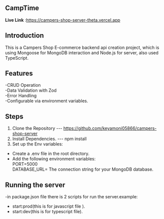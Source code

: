 ## CampTime

**Live Link** :https://campers-shop-server-theta.vercel.app

## Introduction

This is a Campers Shop E-commerce backend api creation project, which is using Mongoose for MongoDB interaction and Node.js for server, also used TypeScript.

## Features

-CRUD Operation <br>
-Data Validation with Zod <br>
-Error Handling <br>
-Configurable via environment variables. <br>

## Steps

1. Clone the Repository --- https://github.com/keyamoni05866/campers-shop-server <br>
2. Install Dependencies. --- npm install <br>
3. Set up the Env variables:<br>

- Create a .env file in the root directory. <br>
- Add the following environment variables:<br>
  PORT=5000<br>
  DATABASE_URL= The connection string for your MongoDB database. <br>

## Running the server

-in package.json file there is 2 scripts for run the server.example: <br>

- start:prod(this is for javascript file ). <br>
- start:dev(this is for typescript file). <br>

